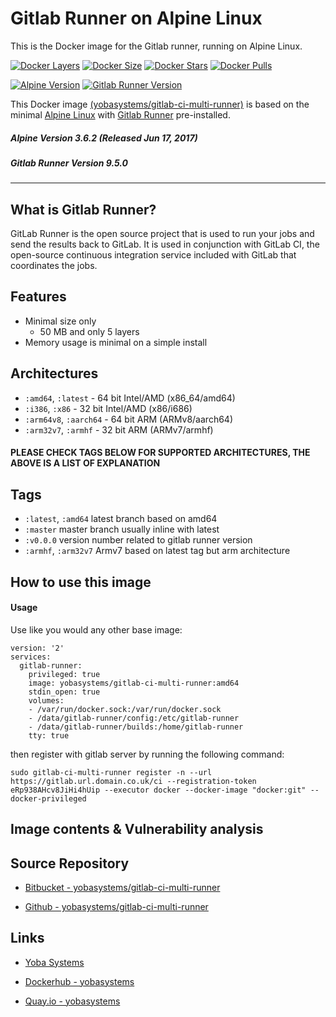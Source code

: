 # Gitlab Runner on Alpine Linux

This is the Docker image for the Gitlab runner, running on Alpine Linux.

[![Docker Layers](https://img.shields.io/badge/docker%20layers-5-blue.svg?maxAge=2592000?style=flat-square)](https://hub.docker.com/r/yobasystems/gitlab-ci-multi-runner/) [![Docker Size](https://img.shields.io/badge/docker%20size-50%20MB-blue.svg?maxAge=2592000?style=flat-square)](https://hub.docker.com/r/yobasystems/gitlab-ci-multi-runner/) [![Docker Stars](https://img.shields.io/docker/stars/yobasystems/gitlab-ci-multi-runner.svg?maxAge=2592000?style=flat-square)](https://hub.docker.com/r/yobasystems/gitlab-ci-multi-runner/) [![Docker Pulls](https://img.shields.io/docker/pulls/yobasystems/gitlab-ci-multi-runner.svg?maxAge=2592000?style=flat-square)](https://hub.docker.com/r/yobasystems/gitlab-ci-multi-runner/)

[![Alpine Version](https://img.shields.io/badge/alpine%20version-v3.6.2-green.svg?maxAge=2592000?style=flat-square)](http://alpinelinux.org/) [![Gitlab Runner Version](https://img.shields.io/badge/gitlabrunner%20version-v9.5.0-green.svg?maxAge=2592000?style=flat-square)](https://packages.gitlab.com/runner/gitlab-ci-multi-runner)



This Docker image [(yobasystems/gitlab-ci-multi-runner)](https://hub.docker.com/r/yobasystems/gitlab-ci-multi-runner/) is based on the minimal [Alpine Linux](http://alpinelinux.org/) with [Gitlab Runner](https://packages.gitlab.com/runner/gitlab-ci-multi-runner) pre-installed.

##### Alpine Version 3.6.2 (Released Jun 17, 2017)
##### Gitlab Runner Version 9.5.0

----

## What is Gitlab Runner?
GitLab Runner is the open source project that is used to run your jobs and send the results back to GitLab. It is used in conjunction with GitLab CI, the open-source continuous integration service included with GitLab that coordinates the jobs.


## Features

  * Minimal size only
    * 50 MB and only 5 layers
  * Memory usage is minimal on a simple install

## Architectures

  * ```:amd64```, ```:latest``` - 64 bit Intel/AMD (x86_64/amd64)
  * ```:i386```, ```:x86``` - 32 bit Intel/AMD (x86/i686)
  * ```:arm64v8```, ```:aarch64``` - 64 bit ARM (ARMv8/aarch64)
  * ```:arm32v7```, ```:armhf``` - 32 bit ARM (ARMv7/armhf)

#### PLEASE CHECK TAGS BELOW FOR SUPPORTED ARCHITECTURES, THE ABOVE IS A LIST OF EXPLANATION

## Tags

  * ```:latest```, ```:amd64``` latest branch based on amd64
  * ```:master``` master branch usually inline with latest
  * ```:v0.0.0``` version number related to gitlab runner version
  * ```:armhf```, ```:arm32v7``` Armv7 based on latest tag but arm architecture

## How to use this image
#### Usage

Use like you would any other base image:

```
version: '2'
services:
  gitlab-runner:
    privileged: true
    image: yobasystems/gitlab-ci-multi-runner:amd64
    stdin_open: true
    volumes:
    - /var/run/docker.sock:/var/run/docker.sock
    - /data/gitlab-runner/config:/etc/gitlab-runner
    - /data/gitlab-runner/builds:/home/gitlab-runner
    tty: true
```

then register with gitlab server by running the following command:

```
sudo gitlab-ci-multi-runner register -n --url https://gitlab.url.domain.co.uk/ci --registration-token eRp938AHcv8JiHi4hUip --executor docker --docker-image "docker:git" --docker-privileged

```

## Image contents & Vulnerability analysis


## Source Repository

* [Bitbucket - yobasystems/gitlab-ci-multi-runner](https://bitbucket.org/yobasystems/gitlab-ci-multi-runner/)

* [Github - yobasystems/gitlab-ci-multi-runner](https://github.com/yobasystems/gitlab-ci-multi-runner)

## Links

* [Yoba Systems](https://www.yobasystems.co.uk/)

* [Dockerhub - yobasystems](https://hub.docker.com/u/yobasystems/)

* [Quay.io - yobasystems](https://quay.io/organization/yobasystems)
